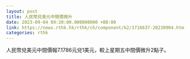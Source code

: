 ```yaml
---
layout: post
title: 人民幣兌美元中間價微升
date: 2023-09-04 09:20:00.000000000 +08:00
link: https://news.rthk.hk/rthk/ch/component/k2/1716637-20230904.htm
categories: rthk
---
```


人民幣兌美元中間價報7.1786元兌1美元，較上星期五中間價微升2點子。
